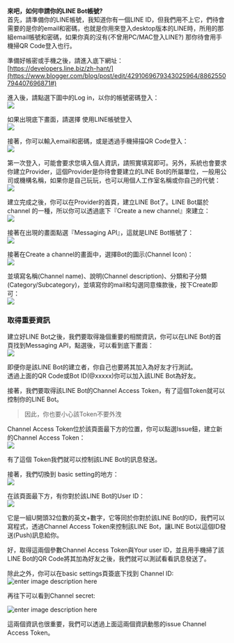 **來吧，如何申請你的LINE Bot帳號?**  
首先，請準備你的LINE帳號，我知道你有一個LINE ID，但我們用不上它，們待會需要的是你的email和密碼，也就是你用來登入desktop版本的LINE時，所用的那組email帳號和密碼，如果你真的沒有(不曾用PC/MAC登入LINE?) 那你待會用手機掃QR Code登入也行。

準備好帳密或手機之後，請進入底下網址：  
[https://developers.line.biz/zh-hant/](https://www.blogger.com/blog/post/edit/4291069679343025964/8862550794407696871#)

進入後，請點選下圖中的Log in，以你的帳號密碼登入：  
![](https://i.imgur.com/UZmwXkt.png)

如果出現底下畫面，請選擇  使用LINE帳號登入  
![](https://i.imgur.com/aYkGF5F.png)

接著，你可以輸入email和密碼，或是透過手機掃描QR Code登入：  
![](https://i.imgur.com/BBsUVik.png)

第一次登入，可能會要求您填入個人資訊，請照實填寫即可。另外，系統也會要求你建立Provider，這個Provider是你待會要建立的LINE Bot的所屬單位，一般用公司或機構名稱，如果你是自己玩玩，也可以用個人工作室名稱或你自己的代號：  
![](https://i.imgur.com/jgokqit.png)

建立完成之後，你可以在Provider的首頁，建立LINE Bot了。LINE Bot屬於 channel 的一種，所以你可以透過底下『Create a new channel』來建立：  
![](https://i.imgur.com/BRBAM3X.png)

接著在出現的畫面點選『Messaging API』，這就是LINE Bot帳號了：  
![](https://i.imgur.com/i3P9TCd.png)

接著在Create a channel的畫面中，選擇Bot的圖示(Channel Icon)：  
![](https://i.imgur.com/vtWhxJG.png)

並填寫名稱(Channel name)、說明(Channel description)、分類和子分類(Category/Subcategory)，並填寫你的mail和勾選同意條款後，按下Create即可：  
![](https://i.imgur.com/wXXzhBO.png)

### 取得重要資訊

建立好LINE Bot之後，我們要取得幾個重要的相關資訊，你可以在LINE Bot的首頁找到Messaging API，點選後，可以看到底下畫面：  
![](https://i.imgur.com/tcTCqnA.png)

即便你是該LINE Bot的建立者，你自己也要將其加入為好友才行測試。  
透過上面的QR Code或Bot ID(@xxxxx)你可以加入該LINE Bot為好友。

接著，我們要取得該LINE Bot的Channel Access Token，有了這個Token就可以控制你的LINE Bot。

> 因此，你也要小心該Token不要外洩

Channel Access Token位於該頁面最下方的位置，你可以點選Issue鈕，建立新的Channel Access Token：  
![](https://i.imgur.com/LQBCmHP.png)

有了這個 Token我們就可以控制該LINE Bot的訊息發送。

接著，我們切換到 basic setting的地方：  
![](https://i.imgur.com/JhgVFaS.png)

在該頁面最下方，有你對於該LINE Bot的User ID：  
![](https://i.imgur.com/lzIELrV.png)

它是一組U開頭32位數的英文+數字，它等同於你對於該LINE Bot的ID，我們可以寫程式，透過Channel Access Token來控制該LINE Bot，讓LINE Bot以這個ID發送(Push)訊息給你。

好，取得這兩個參數Channel Access Token與Your user ID，並且用手機掃了該LINE Bot的QR Code將其加為好友之後，我們就可以測試看看訊息發送了。

除此之外，你可以在basic settings頁簽底下找到 Channel ID:
![enter image description here](https://i.imgur.com/rwbMaYo.png)

再往下可以看到Channel secret:

![enter image description here](https://i.imgur.com/CorUj3O.png)

這兩個資訊也很重要，我們可以透過上面這兩個資訊動態的issue Channel Access Token。

